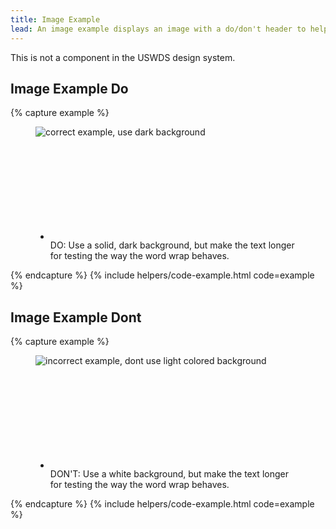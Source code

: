 ```yaml
---
title: Image Example
lead: An image example displays an image with a do/don't header to help users upload  images correctly.
---
```


This is not a component in the USWDS design system.

## Image Example Do


{% capture example %}
<div class="image-example">
  <figure>
    <img alt="correct example, use dark background" class="bottom-border-green" src="{{ site.baseurl }}/img/ID-dos-donts_ID_do-02.png" />
    <figcaption>
      <ul class="usa-icon-list usa-icon-list--size-md">
        <li class="usa-icon-list__item">
          <div class="usa-icon-list__icon text-green">
            <svg class="usa-icon" aria-hidden="true" role="img">
              <use xlink:href="/assets/img/sprite.svg#check_circle"></use>
            </svg>
          </div>
          <div class="usa-icon-list__content">
            <span class="text-green">DO: </span><span>Use a solid, dark background, but make the text longer for testing the way the word wrap behaves.</span>
          </div>
        </li>
      </ul>
    </figcaption>
  </figure>
</div>
{% endcapture %}
{% include helpers/code-example.html code=example %}

## Image Example Dont

{% capture example %}
<div class="image-example">
  <figure>
    <img alt="incorrect example, dont use light colored background" class="bottom-border-red" src="{{ site.baseurl }}/img/ID-dos-donts_ID_dont-02.png" />
    <figcaption>
      <ul class="usa-icon-list usa-icon-list--size-md">
        <li class="usa-icon-list__item">
          <div class="usa-icon-list__icon text-red">
            <svg class="usa-icon" aria-hidden="true" role="img">
              <use xlink:href="/assets/img/sprite.svg#cancel"></use>
            </svg>
          </div>
          <div class="usa-icon-list__content">
            <span class="text-red">DON'T: </span><span>Use a white background, but make the text longer for testing the way the word wrap behaves.</span>
          </div>
        </li>
      </ul>
    </figcaption>
  </figure>
</div>
{% endcapture %}
{% include helpers/code-example.html code=example %}